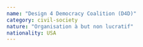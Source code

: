 ```yaml
---
name: "Design 4 Democracy Coalition (D4D)"
category: civil-society
nature: "Organisation à but non lucratif"
nationality: USA
---
```

    